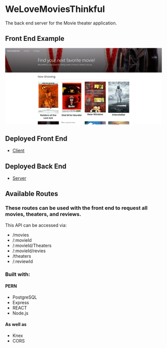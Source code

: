 # WeLoveMoviesThinkful
The back end server for the Movie theater application.

## Front End Example
![](./src/utils/FrontEnd.png)

## Deployed Front End
- [Client](https://welovemoviesapp.onrender.com/)

## Deployed Back End
- [Server](https://joelrobinson-movieapp.onrender.com/movies)

## Available Routes
### These routes can be used with the front end to request all movies, theaters, and reviews.
This API can be accessed via:
- /movies
- /:movieId
- /:movieId/Theaters
- /:movieId/revies
- /theaters
- /:reviewId

 ### Built with:
 #### PERN
 - PostgreSQL
 - Express
 - REACT
 - Node.js
 #### As well as
 - Knex
 - CORS
